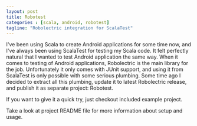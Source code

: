 ```yaml
---
layout: post
title: Robotest
categories : [scala, android, robotest]
tagline: "Robolectric integration for ScalaTest"
---
```


I've been using Scala to create Android applications for some time now, and I've always been using ScalaTest for testing my Scala code. It felt perfectly natural that I wanted to test Android application the same way.
When it comes to testing of Android applications, Robolectric is the main library for the job. Unfortunately it only comes with JUnit support, and using it from ScalaTest is only possible with some serious plumbing.
Some time ago I decided to extract all this plumbing, update it to latest Robolectric release, and publish it as separate project: Robotest.

<!--more-->

If you want to give it a quick try, just checkout included example project.

Take a look at project README file for more information about setup and usage.
